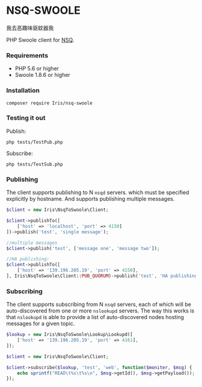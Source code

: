 # NSQ-SWOOLE

我去恶趣味驱蚊器我

PHP Swoole client for [NSQ](https://github.com/bitly/nsq).

### Requirements

  - PHP 5.6 or higher
  - Swoole 1.8.6 or higher

### Installation

    composer require Iris/nsq-swoole


### Testing it out

Publish:

    php tests/TestPub.php

Subscribe:

    php tests/TestSub.php

### Publishing

The client supports publishing to N `nsqd` servers. which must be specified 
explicitly by hostname. And supports publishing multiple messages.

```php
$client = new Iris\NsqToSwoole\Client;

$client->publishTo([
    ['host' => 'localhost', 'port' => 4150]
])->publish('test', 'single message');

//multiple messages
$client->publish('test', ['message one', 'message two']);

//HA publishing:
$client->publishTo([
    ['host' => '139.196.205.19', 'port' => 4150],
], Iris\NsqToSwoole\Client::PUB_QUORUM)->publish('test', 'HA publishing message');
```

### Subscribing

The client supports subscribing from N `nsqd` servers, each of which will be
auto-discovered from one or more `nslookupd` servers. The way this works is
that `nslookupd` is able to provide a list of auto-discovered nodes hosting
messages for a given topic.

```php
$lookup = new Iris\NsqToSwoole\Lookup\Lookupd([
    ['host' => '139.196.205.19', 'port' => 4161],
]);

$client = new Iris\NsqToSwoole\Client;

$client->subscribe($lookup, 'test', 'web', function($moniter, $msg) {
    echo sprintf("READ\t%s\t%s\n", $msg->getId(), $msg->getPayload());
});
```

